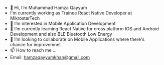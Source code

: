 - 👋 Hi, I’m Muhammad Hamza Qayyum
- I'm currently working as Trainee React Native Developer at MikrostarTech
- 👀 I’m interested in Mobile Application Development
- 🌱 I’m currently learning React Native for cross platform IOS and Android Development and also BLE Bluetooth Low Energy
- 💞️ I’m looking to collaborate on Mobile Applications where there's chance for improvemnet
- 📫 How to reach me ...
- Email: hamzaqayyumkhan@gmail.com 

<!---
HamzaQayyumMST/HamzaQayyumMST is a ✨ special ✨ repository because its `README.md` (this file) appears on your GitHub profile.
You can click the Preview link to take a look at your changes.
--->
